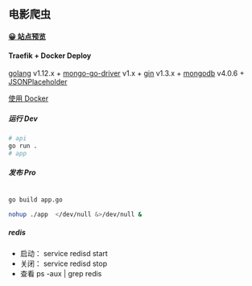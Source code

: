 ## 电影爬虫

#### [😀 站点预览](https://lmongo.com/view/movie)

#### Traefik + Docker Deploy

[golang](https://golang.org/) v1.12.x + [mongo-go-driver](https://github.com/mongodb/mongo-go-driver) v1.x + [gin](https://github.com/gin-gonic/gin) v1.3.x + [mongodb](https://www.mongodb.com/) v4.0.6 + [JSONPlaceholder](http://jsonplaceholder.typicode.com/)

[使用 Docker](https://github.com/Kirk-Wang/Hello-Gopher/tree/master/mongo)

##### 运行 Dev
```sh
# api
go run .
# app
```

##### 发布 Pro
```sh

go build app.go

nohup ./app  </dev/null &>/dev/null & 

```

##### redis
- 启动：
  service redisd start
- 关闭：
  service redisd stop
- 查看
  ps -aux | grep redis
